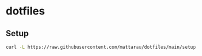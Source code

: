 # dotfiles

## Setup

```bash
curl -L https://raw.githubusercontent.com/mattarau/dotfiles/main/setup.sh | /bin/bash
```
